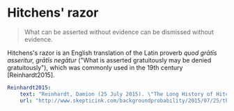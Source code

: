 # Hitchens' razor

> What can be asserted without evidence can be dismissed without evidence.

Hitchens's razor is an English translation of the Latin proverb _quod grātīs asseritur, grātīs negātur_ ("What is asserted gratuitously may be denied gratuitously"), which was commonly used in the 19th century [Reinhardt2015].

~~~yaml references
Reinhardt2015:
    text: "Reinhardt, Damion (25 July 2015). \"The Long History of Hitchens' Razor\". Skeptic Ink. Retrieved 31 March 2017"
    url: "http://www.skepticink.com/backgroundprobability/2015/07/25/the-long-history-of-hitchens-razor"
~~~
